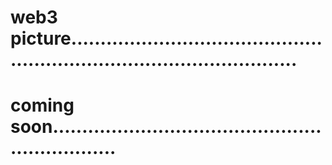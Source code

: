 # web3 picture............................................................................................
# coming soon................................................................
